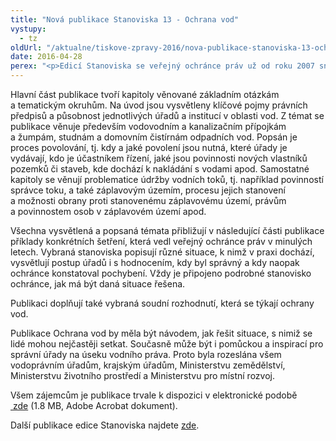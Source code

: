 ```yaml
---
title: "Nová publikace Stanoviska 13 - Ochrana vod"
vystupy:
  - tz
oldUrl: "/aktualne/tiskove-zpravy-2016/nova-publikace-stanoviska-13-ochrana-vod"
date: 2016-04-28
perex: "<p>Edicí Stanoviska se veřejný ochránce práv už od roku 2007 snaží usnadnit širší veřejnosti i úřadům orientaci v zákonech, prováděcích vyhláškách a rozsudcích správních soudů. Publikace s pořadovým číslem 13 - Ochrana vod – je tentokrát určena všem, kdo musí řešit záležitosti podle vodního práva, ať už jde například o budování studní, likvidaci odpadních vod, připojení staveb na vodovodní nebo kanalizační řad, ochranu před povodněmi apod.</p>"
---
```


<!-- imported from the old website -->

<p>Hlavní část publikace tvoří kapitoly věnované základním otázkám a tematickým okruhům. Na úvod jsou vysvětleny klíčové pojmy právních předpisů a působnost jednotlivých úřadů a institucí v oblasti vod. Z témat se publikace věnuje především vodovodním a kanalizačním přípojkám a žumpám, studnám a domovním čistírnám odpadních vod. Popsán je proces povolování, tj. kdy a jaké povolení jsou nutná, které úřady je vydávají, kdo je účastníkem řízení, jaké jsou povinnosti nových vlastníků pozemků či staveb, kde dochází k nakládání s vodami apod. Samostatné kapitoly se věnují problematice údržby vodních toků, tj. například povinností správce toku, a také záplavovým územím, procesu jejich stanovení a možnosti obrany proti stanovenému záplavovému území, právům a povinnostem osob v záplavovém území apod.</p> <p>Všechna vysvětlená a popsaná témata přibližují v následující části publikace příklady konkrétních šetření, která vedl veřejný ochránce práv v minulých letech. Vybraná stanoviska popisují různé situace, k nimž v praxi dochází, vysvětlují postup úřadů i s hodnocením, kdy byl správný a kdy naopak ochránce konstatoval pochybení. Vždy je připojeno podrobné stanovisko ochránce, jak má být daná situace řešena.</p> <p>Publikaci doplňují také vybraná soudní rozhodnutí, která se týkají ochrany vod.</p> <p>Publikace Ochrana vod by měla být návodem, jak řešit situace, s nimiž se lidé mohou nejčastěji setkat. Současně může být i pomůckou a inspirací pro správní úřady na úseku vodního práva. Proto byla rozeslána všem vodoprávním úřadům, krajským úřadům, Ministerstvu zemědělství, Ministerstvu životního prostředí a Ministerstvu pro místní rozvoj.</p> <p>Všem zájemcům je publikace trvale k dispozici v elektronické podobě <a title="Otevření do nového okna" href="/uploads-import/Publikace/sborniky_stanoviska/Sbornik_Ochrana_vod.pdf" target="_blank"> zde</a> (1.8 MB, Adobe Acrobat dokument).</p><p> Další publikace edice Stanoviska najdete <a href="https://www.ochrance.cz/dalsi-aktivity/publikace/sborniky-stanoviska/">zde</a>.</p>
